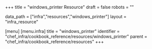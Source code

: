 +++
title = "windows_printer Resource"
draft = false
robots = ""

data_path = ["infra","resources","windows_printer"]
layout = "infra_resource"


[menu]
  [menu.infra]
    title = "windows_printer"
    identifier = "chef_infra/cookbook_reference/resources/windows_printer"
    parent = "chef_infra/cookbook_reference/resources"
+++

<!-- The contents of this page are automatically generated from the windows_printer.yaml file in the data directory. -->
<!-- To suggest a change, edit the https://github.com/chef/chef/blob/master/lib/chef/resource/windows_printer.rb file
      and submit a pull request to the https://github.com/chef/chef repository. -->
